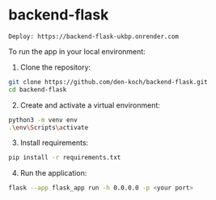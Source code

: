 # backend-flask

    Deploy: https://backend-flask-ukbp.onrender.com

To run the app in your local environment:

1. Clone the repository:

```bash
git clone https://github.com/den-koch/backend-flask.git
cd backend-flask
```

2. Create and activate a virtual environment:

```bash
python3 -m venv env
.\env\Scripts\activate
```    

3. Install requirements:

```bash
pip install -r requirements.txt
```

4. Run the application:

```bash
flask --app flask_app run -h 0.0.0.0 -p <your port>
```

